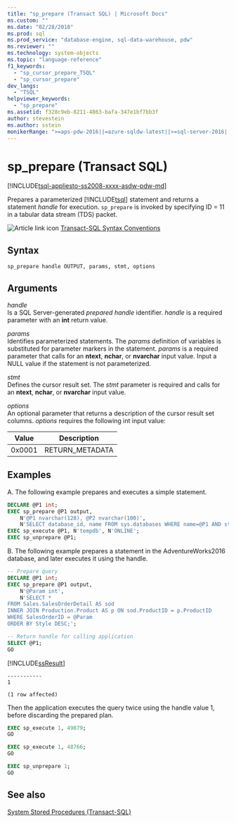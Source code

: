 ```yaml
---
title: "sp_prepare (Transact SQL) | Microsoft Docs"
ms.custom: ""
ms.date: "02/28/2018"
ms.prod: sql
ms.prod_service: "database-engine, sql-data-warehouse, pdw"
ms.reviewer: ""
ms.technology: system-objects
ms.topic: "language-reference"
f1_keywords:
  - "sp_cursor_prepare_TSQL"
  - "sp_cursor_prepare"
dev_langs: 
  - "TSQL"
helpviewer_keywords: 
  - "sp_prepare"
ms.assetid: f328c9eb-8211-4863-bafa-347e1bf7bb3f
author: stevestein
ms.author: sstein
monikerRange: ">=aps-pdw-2016||=azure-sqldw-latest||>=sql-server-2016||=sqlallproducts-allversions||>=sql-server-linux-2017||=azuresqldb-mi-current"
---
```

# sp_prepare (Transact SQL)
[!INCLUDE[tsql-appliesto-ss2008-xxxx-asdw-pdw-md](../../includes/tsql-appliesto-ss2008-xxxx-asdw-pdw-md.md)]

Prepares a parameterized [!INCLUDE[tsql](../../includes/tsql-md.md)] statement and returns a statement *handle* for execution.  `sp_prepare` is invoked by specifying ID = 11 in a tabular data stream (TDS) packet.  
  
 ![Article link icon](../../database-engine/configure-windows/media/topic-link.gif "Topic link icon") [Transact-SQL Syntax Conventions](../../t-sql/language-elements/transact-sql-syntax-conventions-transact-sql.md)  
  
## Syntax  
  
```  
sp_prepare handle OUTPUT, params, stmt, options  
```  
  
## Arguments  
 *handle*  
 Is a SQL Server-generated *prepared handle* identifier. *handle* is a required parameter with an **int** return value.  
  
 *params*  
 Identifies parameterized statements. The *params* definition of variables is substituted for parameter markers in the statement. *params* is a required parameter that calls for an **ntext**, **nchar**, or **nvarchar** input value. Input a NULL value if the statement is not parameterized.  
  
 *stmt*  
 Defines the cursor result set. The *stmt* parameter is required and calls for an **ntext**, **nchar**, or **nvarchar** input value.  
  
 *options*  
 An optional parameter that returns a description of the cursor result set columns. *options* requires the following int input value:  
  
|Value|Description|  
|-----------|-----------------|  
|0x0001|RETURN_METADATA|  
  
## Examples  
A. The following example prepares and executes a simple statement.  
  
```sql  
DECLARE @P1 int;  
EXEC sp_prepare @P1 output,   
    N'@P1 nvarchar(128), @P2 nvarchar(100)',  
    N'SELECT database_id, name FROM sys.databases WHERE name=@P1 AND state_desc = @P2';  
EXEC sp_execute @P1, N'tempdb', N'ONLINE';  
EXEC sp_unprepare @P1;  
```

B. The following example prepares a statement in the AdventureWorks2016 database, and later executes it using the handle.

```sql
-- Prepare query
DECLARE @P1 int;  
EXEC sp_prepare @P1 output,   
    N'@Param int',  
    N'SELECT *
FROM Sales.SalesOrderDetail AS sod
INNER JOIN Production.Product AS p ON sod.ProductID = p.ProductID
WHERE SalesOrderID = @Param
ORDER BY Style DESC;';  

-- Return handle for calling application
SELECT @P1;
GO
```
[!INCLUDE[ssResult](../../includes/ssresult-md.md)]

```
-----------
1

(1 row affected)
```

Then the application executes the query twice using the handle value 1, before discarding the prepared plan.

```sql
EXEC sp_execute 1, 49879;  
GO

EXEC sp_execute 1, 48766;
GO

EXEC sp_unprepare 1; 
GO
```
  
## See also  
 [System Stored Procedures &#40;Transact-SQL&#41;](../../relational-databases/system-stored-procedures/system-stored-procedures-transact-sql.md)  
  

